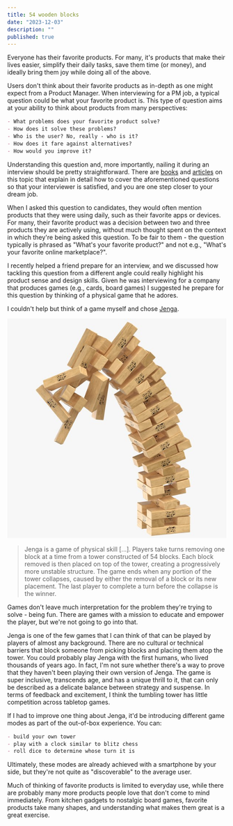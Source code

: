 ```yaml
---
title: 54 wooden blocks
date: "2023-12-03"
description: ""
published: true
---
```


Everyone has their favorite products. For many, it's products that make their lives easier, simplify their daily tasks, save them time (or money), and ideally bring them joy while doing all of the above.

Users don't think about their favorite products as in-depth as one might expect from a Product Manager. When interviewing for a PM job, a typical question could be what your favorite product is. This type of question aims at your ability to think about products from many perspectives:

```markdown
- What problems does your favorite product solve?
- How does it solve these problems?
- Who is the user? No, really - who is it?
- How does it fare against alternatives?
- How would you improve it?
```

Understanding this question and, more importantly, nailing it during an interview should be pretty straightforward. There are [books](https://www.crackingthepminterview.com/) and [articles](https://igotanoffer.com/blogs/product-manager/favorite-product-interview-question) on this topic that explain in detail how to cover the aforementioned questions so that your interviewer is satisfied, and you are one step closer to your dream job.

When I asked this question to candidates, they would often mention products that they were using daily, such as their favorite apps or devices. For many, their favorite product was a decision between two and three products they are actively using, without much thought spent on the context in which they're being asked this question. To be fair to them - the question typically is phrased as "What's your favorite product?" and not e.g., "What's your favorite online marketplace?".

I recently helped a friend prepare for an interview, and we discussed how tackling this question from a different angle could really highlight his product sense and design skills. Given he was interviewing for a company that produces games (e.g., cards, board games) I suggested he prepare for this question by thinking of a physical game that he adores.

I couldn't help but think of a game myself and chose [Jenga](https://en.wikipedia.org/wiki/Jenga). 

![Jenga](./jenga.jpg)

> Jenga is a game of physical skill [...]. Players take turns removing one block at a time from a tower constructed of 54 blocks. Each block removed is then placed on top of the tower, creating a progressively more unstable structure. The game ends when any portion of the tower collapses, caused by either the removal of a block or its new placement. The last player to complete a turn before the collapse is the winner. 

Games don't leave much interpretation for the problem they're trying to solve - being fun. There are games with a mission to educate and empower the player, but we're not going to go into that.  

Jenga is one of the few games that I can think of that can be played by players of almost any background. There are no cultural or technical barriers that block someone from picking blocks and placing them atop the tower. You could probably play Jenga with the first humans, who lived thousands of years ago. In fact, I'm not sure whether there's a way to prove that they haven't been playing their own version of Jenga. The game is super inclusive, transcends age, and has a unique thrill to it, that can only be described as a delicate balance between strategy and suspense. In terms of feedback and excitement, I think the tumbling tower has little competition across tabletop games.

If I had to improve one thing about Jenga, it'd be introducing different game modes as part of the out-of-box experience. You can:

```markdown
- build your own tower
- play with a clock similar to blitz chess
- roll dice to determine whose turn it is
```

Ultimately, these modes are already achieved with a smartphone by your side, but they're not quite as "discoverable" to the average user.

Much of thinking of favorite products is limited to everyday use, while there are probably many more products people love that don't come to mind immediately. From kitchen gadgets to nostalgic board games, favorite products take many shapes, and understanding what makes them great is a great exercise.





